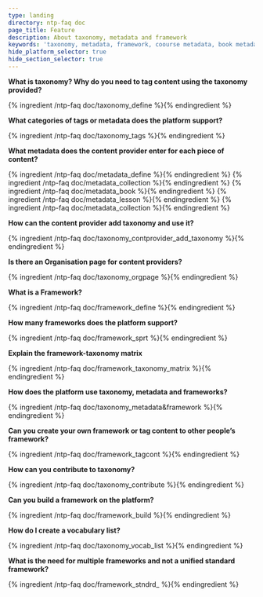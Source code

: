 ```yaml
---
type: landing
directory: ntp-faq doc
page_title: Feature
description: About taxonomy, metadata and framework
keywords: 'taxonomy, metadata, framework, coourse metadata, book metadata, collection metadata, lesson metadata, contribute taxonomy, different frameworks, tags, tagging on platform, add taxonomy, create vocabulary list, vocabulary list'
hide_platform_selector: true
hide_section_selector: true
---
```


**What is taxonomy? Why do you need to tag content using the taxonomy provided?**

{% ingredient /ntp-faq doc/taxonomy_define %}{% endingredient %}

**What categories of tags or metadata does the platform support?**

{% ingredient /ntp-faq doc/taxonomy_tags %}{% endingredient %}

**What metadata does the content provider enter for each piece of content?**

{% ingredient /ntp-faq doc/metadata_define %}{% endingredient %}
{% ingredient /ntp-faq doc/metadata_collection %}{% endingredient %}
{% ingredient /ntp-faq doc/metadata_book %}{% endingredient %}
{% ingredient /ntp-faq doc/metadata_lesson %}{% endingredient %}
{% ingredient /ntp-faq doc/metadata_collection %}{% endingredient %}

**How can the content provider add taxonomy and use it?**

{% ingredient /ntp-faq doc/taxonomy_contprovider_add_taxonomy %}{% endingredient %}

**Is there an Organisation page for content providers?**

{% ingredient /ntp-faq doc/taxonomy_orgpage %}{% endingredient %}

**What is a Framework?**

{% ingredient /ntp-faq doc/framework_define %}{% endingredient %}

**How many frameworks does the platform support?**

{% ingredient /ntp-faq doc/framework_sprt %}{% endingredient %}

**Explain the framework-taxonomy matrix**

{% ingredient /ntp-faq doc/framework_taxonomy_matrix %}{% endingredient %}

**How does the platform use taxonomy, metadata and frameworks?**

{% ingredient /ntp-faq doc/taxonomy_metadata&framework %}{% endingredient %}

**Can you create your own framework or tag content to other people’s framework?**

{% ingredient /ntp-faq doc/framework_tagcont %}{% endingredient %}

**How can you contribute to taxonomy?**

{% ingredient /ntp-faq doc/taxonomy_contribute %}{% endingredient %}

**Can you build a framework on the platform?**

{% ingredient /ntp-faq doc/framework_build %}{% endingredient %}

**How do I create a vocabulary list?**

{% ingredient /ntp-faq doc/taxonomy_vocab_list %}{% endingredient %}

**What is the need for multiple frameworks and not a unified standard framework?**

{% ingredient /ntp-faq doc/framework_stndrd_ %}{% endingredient %}



